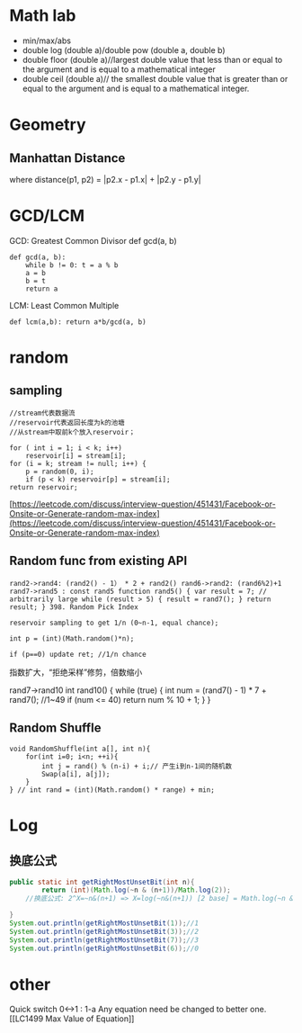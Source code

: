 
# Math lab
- min/max/abs
- double log (double a)/double pow (double a, double b)
- double floor (double a)//largest double value that less than or equal to the argument and is equal to a mathematical integer
- double ceil (double a)// the smallest double value that is greater than or equal to the argument and is equal to a mathematical integer.

# Geometry
## Manhattan Distance
where distance(p1, p2) = |p2.x - p1.x| + |p2.y - p1.y|

# GCD/LCM
GCD: Greatest Common Divisor def gcd(a, b)
```
def gcd(a, b): 
	while b != 0: t = a % b 
	a = b 
	b = t 
	return a
```
LCM: Least Common Multiple
```
def lcm(a,b): return a*b/gcd(a, b)
```


# random
## sampling
```
//stream代表数据流
//reservoir代表返回长度为k的池塘
//从stream中取前k个放入reservoir；

for ( int i = 1; i < k; i++)  
    reservoir[i] = stream[i];  
for (i = k; stream != null; i++) {  
    p = random(0, i);  
    if (p < k) reservoir[p] = stream[i];  
return reservoir;
```
[https://leetcode.com/discuss/interview-question/451431/Facebook-or-Onsite-or-Generate-random-max-index](https://leetcode.com/discuss/interview-question/451431/Facebook-or-Onsite-or-Generate-random-max-index)

## Random func from existing API
```
rand2->rand4: (rand2() - 1） * 2 + rand2() rand6->rand2: (rand6%2)+1 rand7->rand5 : const rand5 function rand5() { var result = 7; // arbitrarily large while (result > 5) { result = rand7(); } return result; } 398. Random Pick Index

reservoir sampling to get 1/n (0~n-1, equal chance);

int p = (int)(Math.random()*n);

if (p==0) update ret; //1/n chance
```
指数扩大，“拒绝采样”修剪，倍数缩小

rand7->rand10 int rand10() { while (true) { int num = (rand7() - 1) * 7 + rand7(); //1~49 if (num <= 40) return num % 10 + 1; } }

## Random Shuffle
```
void RandomShuffle(int a[], int n){
    for(int i=0; i<n; ++i){
        int j = rand() % (n-i) + i;// 产生i到n-1间的随机数
        Swap(a[i], a[j]);
    }
} // int rand = (int)(Math.random() * range) + min;
```

# Log
## 换底公式
```java
public static int getRightMostUnsetBit(int n){
        return (int)(Math.log(~n & (n+1))/Math.log(2)); 
	//换底公式: 2^X=~n&(n+1) => X=log(~n&(n+1)) [2 base] = Math.log(~n & (n+1))/Math.log(2) [e base]

}
System.out.println(getRightMostUnsetBit(1));//1
System.out.println(getRightMostUnsetBit(3));//2
System.out.println(getRightMostUnsetBit(7));//3
System.out.println(getRightMostUnsetBit(6));//0
```

# other
Quick switch 0<->1 : 1-a
Any equation need be changed to better one.
[[LC1499 Max Value of Equation]]
